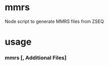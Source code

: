 # mmrs

Node script to generate MMRS files from ZSEQ

# usage

### mmrs <ZSEQ File> [, Additional Files]
